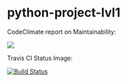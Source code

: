 # python-project-lvl1

CodeClimate report on Maintainability:

<a href="https://codeclimate.com/github/GDNeural/python-project-lvl1/maintainability"><img src="https://api.codeclimate.com/v1/badges/eeaaf8792972959d9794/maintainability" /></a>

Travis CI Status Image:

[![Build Status](https://travis-ci.org/GDNeural/python-project-lvl1.svg?branch=master)](https://travis-ci.org/GDNeural/python-project-lvl1)
